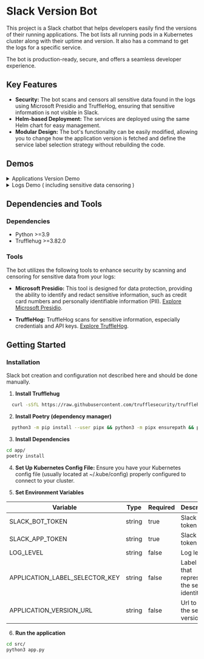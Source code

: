 
# Slack Version Bot

This project is a Slack chatbot that helps developers easily find the versions of their running applications. The bot lists all running pods in a Kubernetes cluster along with their uptime and version. It also has a command to get the logs for a specific service.

The bot is production-ready, secure, and offers a seamless developer experience. 
## Key Features
- **Security:** The bot scans and censors all sensitive data found in the logs using Microsoft Presidio and TruffleHog, ensuring that sensitive information is not visible in Slack.
- **Helm-based Deployment:** The services are deployed using the same Helm chart for easy management.
- **Modular Design:** The bot's functionality can be easily modified, allowing you to change how the application version is fetched and define the service label selection strategy without rebuilding the code.

## Demos
<details>
  <summary>Applications Version Demo</summary>
  <video src='https://github.com/user-attachments/assets/b327c6b4-339e-4f91-8b0c-6acd2329869a' width=180/> 
</details>
<details>
  <summary>Logs Demo ( including sensitive data censoring )</summary>
  <video src='https://github.com/user-attachments/assets/929df853-1efc-42d1-9e6d-7e8206fdce11' width=180/> 
</details>

## Dependencies and Tools
### Dependencies
- Python >=3.9
- Trufflehug >=3.82.0
### Tools
The bot utilizes the following tools to enhance security by scanning and censoring for sensitive data from your logs:

- **Microsoft Presidio:** This tool is designed for data protection, providing the ability to identify and redact sensitive information, such as credit card numbers and personally identifiable information (PII). [Explore Microsoft Presidio](https://github.com/microsoft/presidio).

- **TruffleHog:** TruffleHog scans for sensitive information, especially credentials and API keys. [Explore TruffleHog](https://github.com/trufflesecurity/trufflehogs).

## Getting Started

### Installation

Slack bot creation and configuration not described here and should be done manually. 

1. **Install Trufflehug**
```bash
  curl -sSfL https://raw.githubusercontent.com/trufflesecurity/trufflehog/main/scripts/install.sh | sh -s -- -b /usr/local/bin
```
2. **Install Poetry (dependency manager)**
```bash
  python3 -m pip install --user pipx && python3 -m pipx ensurepath && pipx install poetry==1.8.0 
```
3. **Install Dependencies**
```bash
cd app/
poetry install
```
4. **Set Up Kubernetes Config File:** Ensure you have your Kubernetes config file (usually located at ~/.kube/config) properly configured to connect to your cluster.

5. **Set Environment Variables**

| Variable | Type | Required | Description |
| --- | --- | --- | --- |
| SLACK_BOT_TOKEN | string | true | Slack bot token |
| SLACK_APP_TOKEN | string | true | Slack app token |
| LOG_LEVEL | string | false | Log level |
| APPLICATION_LABEL_SELECTOR_KEY | string | false | Label key that represent the serivce identity |
| APPLICATION_VERSION_URL | string | false | Url to fetch the service version |

6. **Run the application**
```bash
cd src/
python3 app.py
```




 


 


